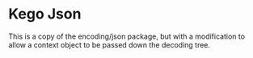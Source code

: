 Kego Json
=========

This is a copy of the encoding/json package, but with a modification to allow a context object to be passed down the decoding tree.
